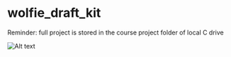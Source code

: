 # wolfie_draft_kit
Reminder: full project is stored in the course project folder of local C drive

![Alt text](https://cloud.githubusercontent.com/assets/9373504/11161812/ac75c0ec-8a55-11e5-8c9d-abff6b52028d.jpg)
